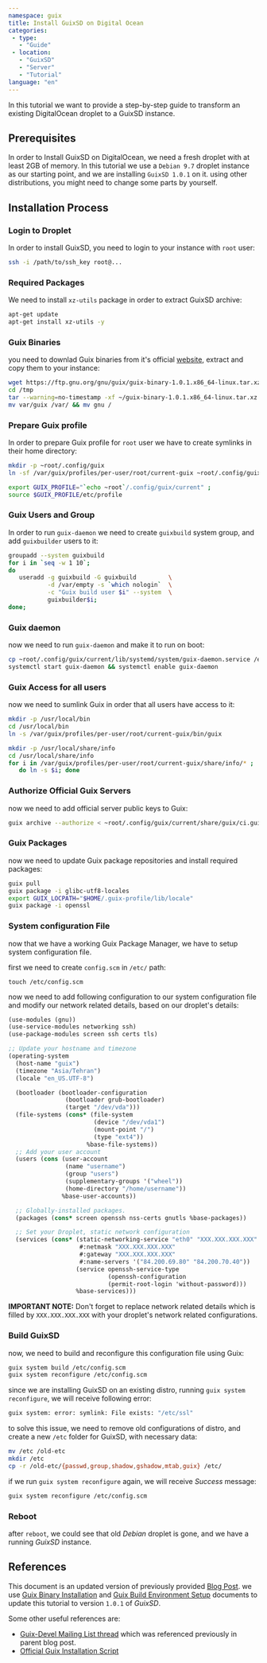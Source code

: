```yaml
---
namespace: guix
title: Install GuixSD on Digital Ocean
categories:
 - type:
   - "Guide"
 - location:
   - "GuixSD"
   - "Server"
   - "Tutorial"
language: "en"
---
```


In this tutorial we want to provide a step-by-step guide to transform an existing DigitalOcean droplet
to a GuixSD instance.

## Prerequisites

In order to Install GuixSD on DigitalOcean, we need a fresh droplet with at least 2GB of memory. In this
tutorial we use a `Debian 9.7` droplet instance as our starting point, and we are installing `GuixSD 1.0.1`
on it. using other distributions, you might need to change some parts by yourself.


## Installation Process

### Login to Droplet
In order to install GuixSD, you need to login to your instance with `root` user:

```bash
ssh -i /path/to/ssh_key root@...
```

### Required Packages
We need to install `xz-utils` package in order to extract GuixSD archive:

```bash
apt-get update
apt-get install xz-utils -y
```

### Guix Binaries
you need to downlad Guix binaries from it's official [website](https://ftp.gnu.org/gnu/guix/), extract and
copy them to your instance:

```bash
wget https://ftp.gnu.org/gnu/guix/guix-binary-1.0.1.x86_64-linux.tar.xz
cd /tmp
tar --warning=no-timestamp -xf ~/guix-binary-1.0.1.x86_64-linux.tar.xz
mv var/guix /var/ && mv gnu /
```

### Prepare Guix profile
In order to prepare Guix profile for `root` user we have to create symlinks in their home directory:

```bash
mkdir -p ~root/.config/guix
ln -sf /var/guix/profiles/per-user/root/current-guix ~root/.config/guix/current

export GUIX_PROFILE="`echo ~root`/.config/guix/current" ;
source $GUIX_PROFILE/etc/profile
```

### Guix Users and Group
In order to run `guix-daemon` we need to create `guixbuild` system group, and add `guixbuilder` users to it:

```bash
groupadd --system guixbuild
for i in `seq -w 1 10`;
do
   useradd -g guixbuild -G guixbuild         \
           -d /var/empty -s `which nologin`  \
           -c "Guix build user $i" --system  \
           guixbuilder$i;
done;
```

### Guix daemon
now we need to run `guix-daemon` and make it to run on boot:

```bash
cp ~root/.config/guix/current/lib/systemd/system/guix-daemon.service /etc/systemd/system/
systemctl start guix-daemon && systemctl enable guix-daemon
```

### Guix Access for all users
now we need to sumlink Guix in order that all users have access to it:

```bash
mkdir -p /usr/local/bin
cd /usr/local/bin
ln -s /var/guix/profiles/per-user/root/current-guix/bin/guix

mkdir -p /usr/local/share/info
cd /usr/local/share/info
for i in /var/guix/profiles/per-user/root/current-guix/share/info/* ;
   do ln -s $i; done
```

### Authorize Official Guix Servers
now we need to add official server public keys to Guix:

```bash
guix archive --authorize < ~root/.config/guix/current/share/guix/ci.guix.gnu.org.pub
```

### Guix Packages
now we need to update Guix package repositories and install required packages:

```bash
guix pull
guix package -i glibc-utf8-locales
export GUIX_LOCPATH="$HOME/.guix-profile/lib/locale"
guix package -i openssl
```

### System configuration File
now that we have a working Guix Package Manager, we have to setup system configuration file.

first we need to create `config.scm` in `/etc/` path:

```shell
touch /etc/config.scm
```

now we need to add following configuration to our system configuration file and modify our network
related details, based on our droplet's details:

```scheme
(use-modules (gnu))
(use-service-modules networking ssh)
(use-package-modules screen ssh certs tls)

;; Update your hostname and timezone
(operating-system
  (host-name "guix")
  (timezone "Asia/Tehran")
  (locale "en_US.UTF-8")

  (bootloader (bootloader-configuration
                (bootloader grub-bootloader)
                (target "/dev/vda")))
  (file-systems (cons* (file-system
                        (device "/dev/vda1")
                        (mount-point "/")
                        (type "ext4"))
                      %base-file-systems))
  ;; Add your user account
  (users (cons (user-account
                (name "username")
                (group "users")
                (supplementary-groups '("wheel"))
                (home-directory "/home/username"))
               %base-user-accounts))

  ;; Globally-installed packages.
  (packages (cons* screen openssh nss-certs gnutls %base-packages))

  ;; Set your Droplet, static network configuration
  (services (cons* (static-networking-service "eth0" "XXX.XXX.XXX.XXX"
                    #:netmask "XXX.XXX.XXX.XXX"
                    #:gateway "XXX.XXX.XXX.XXX"
                    #:name-servers '("84.200.69.80" "84.200.70.40"))
                   (service openssh-service-type
                            (openssh-configuration
                            (permit-root-login 'without-password)))
                   %base-services)))
```

**IMPORTANT NOTE:**  Don't forget to replace network related details which is filled by `XXX.XXX.XXX.XXX`
with your droplet's network related configurations.


### Build GuixSD
now, we need to build and reconfigure this configuration file using Guix:

```bash
guix system build /etc/config.scm
guix system reconfigure /etc/config.scm
```

since we are installing GuixSD on an existing distro, running `guix system reconfigure`, we will receive
following error:

```bash
guix system: error: symlink: File exists: "/etc/ssl"
```

to solve this issue, we need to remove old configurations of distro, and create a new `/etc` folder for
GuixSD, with necessary data:

```bash
mv /etc /old-etc
mkdir /etc
cp -r /old-etc/{passwd,group,shadow,gshadow,mtab,guix} /etc/
```

if we run `guix system reconfigure` again, we will receive _Success_ message:

```bash
guix system reconfigure /etc/config.scm
```

### Reboot
after `reboot`, we could see that old _Debian_ droplet is gone, and we have a running _GuixSD_ instance.


## References
This document is an updated version of previously provided [Blog Post](https://f-a.nz/dev/guixsd-on-digitalocean/).
we use [Guix Binary Installation](https://guix.info/manual/en/html_node/Binary-Installation.html) and
[Guix Build Environment Setup](https://guix.info/manual/en/html_node/Build-Environment-Setup.html#Build-Environment-Setup)
documents to update this tutorial to version `1.0.1` of _GuixSD_.

Some other useful references are:

- [Guix-Devel Mailing List thread](https://lists.gnu.org/archive/html/guix-devel/2017-04/msg00139.html) which was referenced previously in parent blog post.
- [Official Guix Installation Script](https://git.savannah.gnu.org/cgit/guix.git/tree/etc/guix-install.sh)